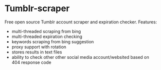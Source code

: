 # Tumblr-scraper
Free open source Tumblr account scraper and expiration checker.
Features:
- multi-threaded scraping from bing
- multi-threaded expiration checking
- keywords scraping from bing suggestion
- proxy support with rotation
- stores results in text files
- ability to check other other social media account/websited based on 404 response code
